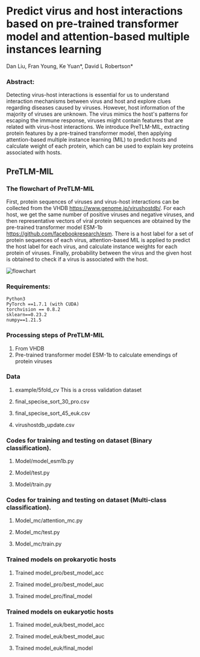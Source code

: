 # Predict virus and host interactions based on pre-trained transformer model and attention-based multiple instances learning
Dan Liu, Fran Young, Ke Yuan*, David L Robertson*
### Abstract:
Detecting virus-host interactions is essential for us to understand interaction mechanisms between virus and host and explore clues regarding diseases caused by viruses. However, host information of the majority of viruses are unknown. The virus mimics the host's patterns for escaping the immune response, viruses might contain features that are related with virus-host interactions. We introduce PreTLM-MIL, extracting protein features by a pre-trained transformer model, then applying attention-based multiple instance learning (MIL) to predict hosts and calculate weight of each protein, which can be used to explain key proteins associated with hosts. 

## PreTLM-MIL
###  The flowchart of PreTLM-MIL
First, protein sequences of viruses and virus-host interactions can be collected from the VHDB https://www.genome.jp/virushostdb/. For each host, we get the same number of positive viruses and negative viruses, and then representative vectors of viral protein sequences are obtained by the pre-trained transformer model ESM-1b https://github.com/facebookresearch/esm. There is a host label for a set of protein sequences of each virus, attention-based MIL is applied to predict the host label for each virus, and calculate instance weights for each protein of viruses. Finally, probability between the virus and the given host is obtained to check if a virus is associated with the host.

![flowchart](https://user-images.githubusercontent.com/6703505/191104200-99f5d421-4a96-4201-ae68-2bee49b060d2.png)


### Requirements:
    Python3
    PyTorch ==1.7.1 (with CUDA)
    torchvision == 0.8.2
    sklearn==0.23.2
    numpy==1.21.5

### Processing steps of PreTLM-MIL
1.  From VHDB
2. Pre-trained transformer model ESM-1b to calculate emendings of protein viruses 
### Data
1. example/5fold_cv 
    This is a cross validation dataset 
2. final_specise_sort_30_pro.csv
 
3. final_specise_sort_45_euk.csv

4.  virushostdb_update.csv
### Codes for training and testing on dataset (Binary classification).
1. Model/model_esm1b.py

2. Model/test.py

3. Model/train.py

### Codes for training and testing on dataset (Multi-class classification).
1. Model_mc/attention_mc.py

2. Model_mc/test.py

3. Model_mc/train.py

### Trained models on prokaryotic hosts
1. Trained model_pro/best_model_acc 

2. Trained model_pro/best_model_auc 

3. Trained model_pro/final_model
### Trained models on eukaryotic hosts
1. Trained model_euk/best_model_acc 

2. Trained model_euk/best_model_auc 

3. Trained model_euk/final_model